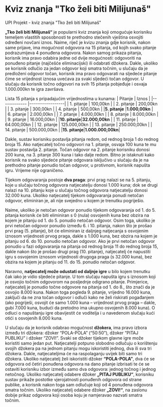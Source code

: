 # Kviz znanja "Tko želi biti Milijunaš"
UPI Projekt - kviz znanja "Tko želi biti Milijunaš"

**„Tko želi biti Milijunaš“** je popularni kviz znanja koji omogućuje korisniku temeljem vlastitih sposobnosti te prethodno stečenih vještina osvojiti određeni novčani iznos. Naime, riječ je kvizu znanja gdje korisnik, nakon same prijave, ima mogućnost odgovora na 15 pitanja, od kojih svako pitanje podrazumijeva 4 ponuđena odgovora. Nakon samog prikaza pitanja, korisnik ima pravo odabira jedne od dvije mogućnosti: odgovoriti na ponuđeno pitanje (najčešće eliminacijski) ili odabrati džokera. Dakle, ukoliko se korisnik odlučio za jedan odgovor koji smatra točnim, u slučaju da je predloženi odgovor točan, korisnik ima pravo odgovarati na sljedeće pitanje čime se vrijednost iznosa uvećava za svaki sljedeći točan odgovor. U slučaju da korisnik točno odgovori na svih 15 pitanja pobjeđuje i osvaja 1.000.000kn te igra završava.

Lista 15 pitanja s pripadajućim vrijednostima u kunama:
| Pitanje       | Iznos            |
|-------------  |------------------|
| 1. pitanje    | 100,00kn         |
| 2. pitanje    | 200,00kn         |
| 3. pitanje    | 300,00kn         |
| 4. pitanje    | 500,00kn         | 
|**5. pitanje** |**1.000,00kn**    |      
| 6. pitanje    | 2.000,00kn       |
| 7. pitanje    | 4.000,00kn       |
| 8. pitanje    | 8.000,00kn       |
| 9. pitanje    | 16.000,00kn      |
|**10. pitanje**|**32.000,00kn**   | 
| 11. pitanje   | 64.000,00kn      |
| 12. pitanje   | 125.000,00kn     |
| 13. pitanje   | 250.000,00kn     |
| 14. pitanje   | 500.000,00kn     |
|**15. pitanje**|**1.000.000,00kn**|

Dakle, sustav korisniku postavlja pitanja redom, od rednog broja 1 do rednog broja 15. Ako natjecatelj točno odgovori na 1. pitanje, osvaja 100 kuna te mu sustav postavlja 2. pitanje. Točan odgovor na 2. pitanje korisniku donosi 200 kuna, na 3. pitanje 300 kuna i tako dalje redom. Bitno je istaknuti kako korisnik na svako sljedeće pitanje odgovara isključivo u slučaju da je na prethodno pitanje ponudio točan odgovor, u protivnom, korisnik napušta igru. Vrijeme nije ograničeno.

Tijekom odgovaranja postoje **dva praga**: prvi prag nalazi se na 5. pitanju, koje u slučaju točnog odgovora natjecatelju donosi 1.000 kuna; dok se drugi nalazi na 10. pitanju koje u slučaju točnog odgovora natjecatelju donosi 32.000 kuna. Ukoliko natjecatelj tijekom odgovaranja ponudi netočan odgovor, eliminiran je, ali nije svejedno u kojem je trenutku pogriješio.

Naime, ukoliko je netočan odgovor ponudio tijekom odgovaranja od 1. do 5. pitanja korisnik će biti eliminiran s 0 (nula) osvojenih kuna bez obzira na kojem je pitanju od 1. do 5. ponudio netočan odgovor. Osim toga, ukoliko je prvi netočan odgovor ponudio između 6. i 10. pitanja, nakon što je prošao prvi prag (5. pitanje), bit će eliminiran iz daljnjeg natjecanja s osvojenim iznosom vrijednosti prvog praga, dakle s 1.000 kuna, bez obzira na kojem je pitanju od 6. do 10. ponudio netočan odgovor.
Ako je prvi netočan odgovor ponudio u fazi odgovaranja na pitanja od rednog broja 11 do rednog broja 15, dakle nakon što je prošao drugi prag (10. pitanje), natjecatelj će napustiti igru s osvojenim iznosom vrijednosti drugoga praga (s 32.000 kuna), bez obzira na kojem je pitanju od 11. do 15. ponudio netočan odgovor.

Naravno, **natjecatelj može odustati od daljnje igre** u bilo kojem trenutku čak iako je vidio sljedeće pitanje. U tom slučaju napušta igru s iznosom koji je osvojio točnim odgovorom na posljednje odigrano pitanje. Primjerice, natjecatelj je ponudio točne odgovore na pitanja od 1. do 8., što znači da je osvojio 8.000 kuna. Nakon toga pogleda 9. pitanje, vrijedno 16.000 kuna, zaključi da ne zna točan odgovor i odluči kako ne želi riskirati pogađanjem (ako pogriješi, osvojit će samo 1.000 kuna – vrijednost prvog praga – dakle, gubi 7.000 kuna, budući da pretodno ima ukupno osvojenih 8.000 kuna). O odluci o napuštanju igre obavijestit će voditelja i u navedenom slučaju kući otići s osvojenih 8.000 kuna.

U slučaju da je korisnik odabrao mogućnost **džokera**, ima pravo izbora između tri džokera: džoker “POLA-POLA” (“50:50”), džoker “PITAJ PUBLIKU” i džoker “ZOVI!”. Svaki se džoker tijekom glavne igre može koristiti samo jedan put. Natjecatelji potpuno slobodno odlučuju o korištenju svojih džokera pa na jednom pitanju mogu iskoristiti jednog, dva ili sva tri džokera. Dakle, natjecateljima će na raspolaganju uvijek biti samo tri džokera. Ukoliko natjecatelj želi iskoristiti džoker **“POLA-POLA”**, dva će se odgovora od četiri ponuđena odgovora na dano pitanje izbrisati te će se ostaviti korisniku izbor između samo dva odgovora: jednog točnog i jednog netočnog. Ukoliko natjecatelj odabere džoker **„PITAJ PUBLIKU“**, korisniku sustav prikaže postotke vjerojatnosti ponuđenih odgovora od strane publike, a korisnik nakon toga sam odlučuje koji od 4 ponuđena odgovora smatra točnim. Ukoliko natjecatelj odabere džoker **„ZOVI!“**, na zaslonu dobije prikaz odgovora koji osoba koju je namjeravao nazvati smatra točnim.
